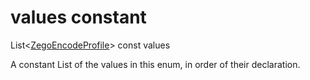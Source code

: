 


# values constant







List&lt;[ZegoEncodeProfile](../../zego_uikit_prebuilt_live_audio_room/ZegoEncodeProfile.md)> const values
  




<p>A constant List of the values in this enum, in order of their declaration.</p>










